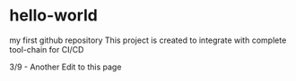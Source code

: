 # hello-world
my first github repository
This project is created to integrate with complete tool-chain for CI/CD

3/9 - Another Edit to this page
